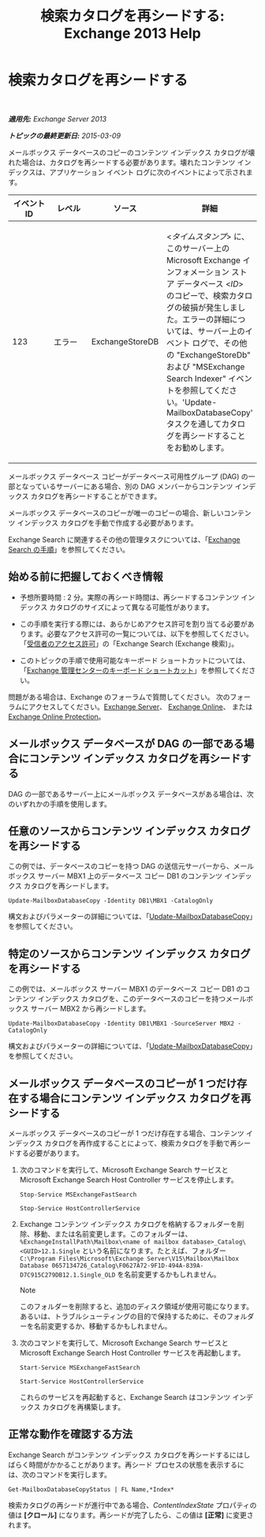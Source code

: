 ﻿---
title: '検索カタログを再シードする: Exchange 2013 Help'
TOCTitle: 検索カタログを再シードする
ms:assetid: 9d873bd4-0422-4975-b5e2-82a347479115
ms:mtpsurl: https://technet.microsoft.com/ja-jp/library/Ee633475(v=EXCHG.150)
ms:contentKeyID: 52057840
ms.date: 04/24/2018
mtps_version: v=EXCHG.150
ms.translationtype: HT
---

# 検索カタログを再シードする

 

_**適用先:** Exchange Server 2013_

_**トピックの最終更新日:** 2015-03-09_

メールボックス データベースのコピーのコンテンツ インデックス カタログが壊れた場合は、カタログを再シードする必要があります。壊れたコンテンツ インデックスは、アプリケーション イベント ログに次のイベントによって示されます。


<table>
<colgroup>
<col style="width: 25%" />
<col style="width: 25%" />
<col style="width: 25%" />
<col style="width: 25%" />
</colgroup>
<thead>
<tr class="header">
<th>イベント ID</th>
<th>レベル</th>
<th>ソース</th>
<th>詳細</th>
</tr>
</thead>
<tbody>
<tr class="odd">
<td><p>123</p></td>
<td><p>エラー</p></td>
<td><p>ExchangeStoreDB</p></td>
<td><p>&lt;<em>タイムスタンプ</em>&gt; に、このサーバー上の Microsoft Exchange インフォメーション ストア データベース &lt;<em>ID</em>&gt; のコピーで、検索カタログの破損が発生しました。エラーの詳細については、サーバー上のイベント ログで、その他の &quot;ExchangeStoreDb&quot; および &quot;MSExchange Search Indexer&quot; イベントを参照してください。'Update-MailboxDatabaseCopy' タスクを通してカタログを再シードすることをお勧めします。</p></td>
</tr>
</tbody>
</table>


メールボックス データベース コピーがデータベース可用性グループ (DAG) の一部となっているサーバーにある場合、別の DAG メンバーからコンテンツ インデックス カタログを再シードすることができます。

メールボックス データベースのコピーが唯一のコピーの場合、新しいコンテンツ インデックス カタログを手動で作成する必要があります。

Exchange Search に関連するその他の管理タスクについては、「[Exchange Search の手順](exchange-search-procedures-exchange-2013-help.md)」を参照してください。

## 始める前に把握しておくべき情報

  - 予想所要時間 : 2 分。実際の再シード時間は、再シードするコンテンツ インデックス カタログのサイズによって異なる可能性があります。

  - この手順を実行する際には、あらかじめアクセス許可を割り当てる必要があります。必要なアクセス許可の一覧については、以下を参照してください。「[受信者のアクセス許可](recipients-permissions-exchange-2013-help.md)」の「Exchange Search (Exchange 検索)」。

  - このトピックの手順で使用可能なキーボード ショートカットについては、「[Exchange 管理センターのキーボード ショートカット](keyboard-shortcuts-in-the-exchange-admin-center-exchange-online-protection-help.md)」を参照してください。

問題がある場合は、Exchange のフォーラムで質問してください。 次のフォーラムにアクセスしてください。[Exchange Server](https://go.microsoft.com/fwlink/p/?linkid=60612)、 [Exchange Online](https://go.microsoft.com/fwlink/p/?linkid=267542)、 または [Exchange Online Protection](https://go.microsoft.com/fwlink/p/?linkid=285351)。

## メールボックス データベースが DAG の一部である場合にコンテンツ インデックス カタログを再シードする

DAG の一部であるサーバー上にメールボックス データベースがある場合は、次のいずれかの手順を使用します。

## 任意のソースからコンテンツ インデックス カタログを再シードする

この例では、データベースのコピーを持つ DAG の送信元サーバーから、メールボックス サーバー MBX1 上のデータベース コピー DB1 のコンテンツ インデックス カタログを再シードします。

    Update-MailboxDatabaseCopy -Identity DB1\MBX1 -CatalogOnly

構文およびパラメーターの詳細については、「[Update-MailboxDatabaseCopy](https://technet.microsoft.com/ja-jp/library/dd335201\(v=exchg.150\))」を参照してください。

## 特定のソースからコンテンツ インデックス カタログを再シードする

この例では、メールボックス サーバー MBX1 のデータベース コピー DB1 のコンテンツ インデックス カタログを、このデータベースのコピーを持つメールボックス サーバー MBX2 から再シードします。

    Update-MailboxDatabaseCopy -Identity DB1\MBX1 -SourceServer MBX2 -CatalogOnly

構文およびパラメーターの詳細については、「[Update-MailboxDatabaseCopy](https://technet.microsoft.com/ja-jp/library/dd335201\(v=exchg.150\))」を参照してください。

## メールボックス データベースのコピーが 1 つだけ存在する場合にコンテンツ インデックス カタログを再シードする

メールボックス データベースのコピーが 1 つだけ存在する場合、コンテンツ インデックス カタログを再作成することによって、検索カタログを手動で再シードする必要があります。

1.  次のコマンドを実行して、Microsoft Exchange Search サービスと Microsoft Exchange Search Host Controller サービスを停止します。
    
        Stop-Service MSExchangeFastSearch
    
        Stop-Service HostControllerService

2.  Exchange コンテンツ インデックス カタログを格納するフォルダーを削除、移動、または名前変更します。このフォルダーは、`%ExchangeInstallPath\Mailbox\<name of mailbox database>_Catalog\<GUID>12.1.Single` という名前になります。たとえば、フォルダー `C:\Program Files\Microsoft\Exchange Server\V15\Mailbox\Mailbox Database 0657134726_Catalog\F0627A72-9F1D-494A-839A-D7C915C279DB12.1.Single_OLD` を名前変更するかもしれません。
    

    > [!NOTE]
    > このフォルダーを削除すると、追加のディスク領域が使用可能になります。あるいは、トラブルシューティングの目的で保持するために、そのフォルダーを名前変更するか、移動するかもしれません。



3.  次のコマンドを実行して、Microsoft Exchange Search サービスと Microsoft Exchange Search Host Controller サービスを再起動します。
    
        Start-Service MSExchangeFastSearch
    
        Start-Service HostControllerService
    
    これらのサービスを再起動すると、Exchange Search はコンテンツ インデックス カタログを再構築します。

## 正常な動作を確認する方法

Exchange Search がコンテンツ インデックス カタログを再シードするにはしばらく時間がかかることがあります。再シード プロセスの状態を表示するには、次のコマンドを実行します。

    Get-MailboxDatabaseCopyStatus | FL Name,*Index*

検索カタログの再シードが進行中である場合、*ContentIndexState* プロパティの値は **\[クロール\]** になります。再シードが完了したら、この値は **\[正常\]** に変更されます。

